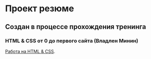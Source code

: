 # Проект резюме 

## Создан в процессе прохождения тренинга

###  HTML & CSS от 0 до первого сайта (Владлен Минин)


[Работа на HTML & CSS](https://greyambler.github.io/resume/).
